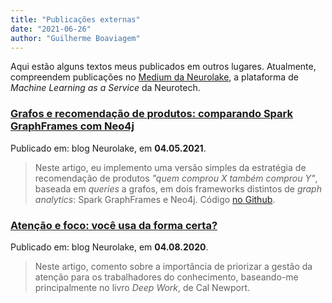 ```yaml
---
title: "Publicações externas"
date: "2021-06-26"
author: "Guilherme Boaviagem"
---
```


Aqui estão alguns textos meus publicados em outros lugares. Atualmente, compreendem publicações no [Medium da Neurolake](https://medium.com/neurolake/), a plataforma de *Machine Learning as a Service* da Neurotech.

### [Grafos e recomendação de produtos: comparando Spark GraphFrames com Neo4j](https://medium.com/neurolake/grafos-e-recomenda%C3%A7%C3%A3o-de-produtos-comparando-spark-graphframes-com-neo4j-ddef0ed1e720)

Publicado em: blog Neurolake, em **04.05.2021**.

> Neste artigo, eu implemento uma versão simples da estratégia de recomendação de produtos *"quem comprou X também comprou Y"*, baseada em *queries* a grafos, em dois frameworks distintos de *graph analytics*: Spark GraphFrames e Neo4j. Código [no Github](https://github.com/gboaviagem/simple-graph-recommender).


### [Atenção e foco: você usa da forma certa?](https://medium.com/neurolake/aten%C3%A7%C3%A3o-e-foco-voc%C3%AA-usa-da-forma-certa-c66b4c8c7358)

Publicado em: blog Neurolake, em **04.08.2020**.

> Neste artigo, comento sobre a importância de priorizar a gestão da atenção para os trabalhadores do conhecimento, baseando-me principalmente no livro *Deep Work*, de Cal Newport.
